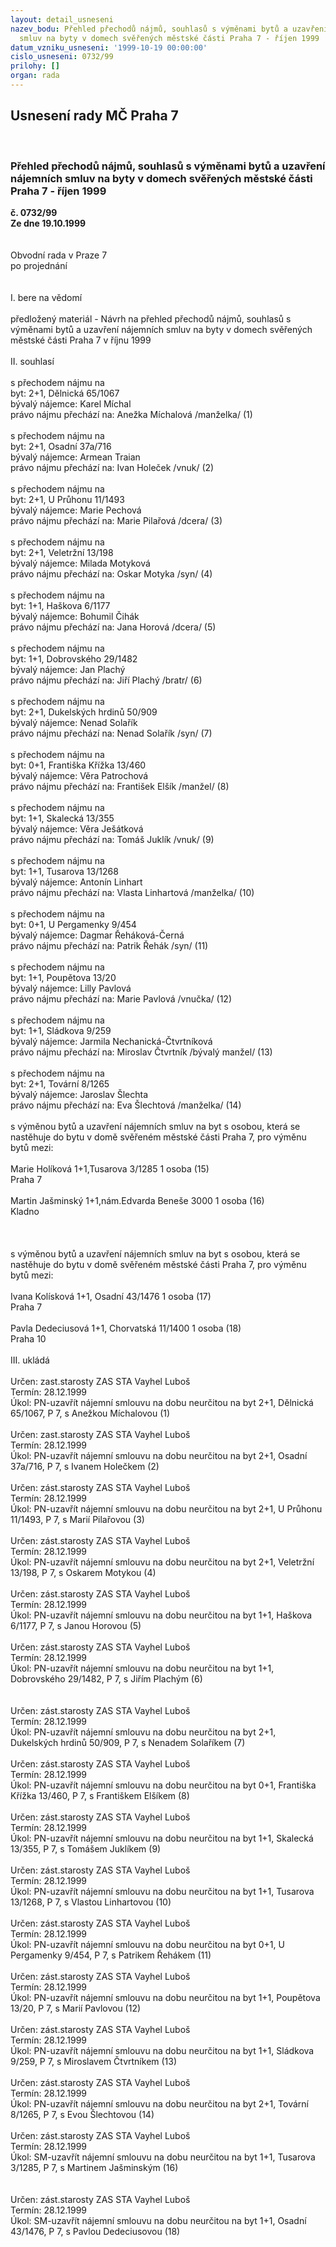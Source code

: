 ```yaml
---
layout: detail_usneseni
nazev_bodu: Přehled přechodů nájmů, souhlasů s výměnami bytů a uzavření nájemních
  smluv na byty v domech svěřených městské části Praha 7 - říjen 1999
datum_vzniku_usneseni: '1999-10-19 00:00:00'
cislo_usneseni: 0732/99
prilohy: []
organ: rada
---
```

<div id="ucUsn_pList" class="usn">
	<span><h2>Usnesení rady MČ Praha 7 </h2>
<br></span><div class="standBody">
<span><h3>Přehled přechodů nájmů, souhlasů s výměnami bytů a uzavření nájemních smluv na byty v domech svěřených městské části Praha 7 - říjen 1999</h3></span><div class="center">
		<strong>č. 0732/99</strong><br>
	</div>
<div class="center">
		<strong>Ze dne 19.10.1999</strong><br><br>
	</div>
<br>Obvodní rada v Praze 7<br>po projednání<br><br><br>I.	bere na vědomí<br><br> předložený materiál - Návrh na přehled přechodů nájmů, souhlasů s výměnami bytů a uzavření nájemních smluv na byty v domech svěřených městské části Praha 7 v říjnu 1999	<br><br>II.	souhlasí <br><br>s přechodem nájmu na <br>byt: 2+1, Dělnická 65/1067<br>bývalý nájemce: Karel Míchal<br>právo nájmu přechází na: Anežka Míchalová  /manželka/   (1)<br><br>s přechodem nájmu na <br>byt: 2+1, Osadní  37a/716<br>bývalý nájemce: Armean Traian<br>právo nájmu přechází na: Ivan Holeček   /vnuk/   (2)<br><br>s přechodem nájmu na <br>byt: 2+1, U Průhonu 11/1493<br>bývalý nájemce: Marie Pechová<br>právo nájmu přechází na: Marie Pilařová   /dcera/   (3)<br><br>s přechodem nájmu na <br>byt: 2+1, Veletržní  13/198<br>bývalý nájemce: Milada Motyková<br>právo nájmu přechází na: Oskar Motyka   /syn/   (4)<br><br>s přechodem nájmu na <br>byt: 1+1, Haškova   6/1177<br>bývalý nájemce: Bohumil Čihák<br>právo nájmu přechází na: Jana Horová   /dcera/   (5)<br><br>s přechodem nájmu na <br>byt: 1+1, Dobrovského  29/1482<br>bývalý nájemce: Jan Plachý<br>právo nájmu přechází na: Jiří Plachý  /bratr/   (6)<br><br>s přechodem nájmu na <br>byt: 2+1, Dukelských hrdinů  50/909<br>bývalý nájemce: Nenad Solařík   <br>právo nájmu přechází na: Nenad Solařík  /syn/   (7)<br><br>s přechodem nájmu na <br>byt: 0+1, Františka Křížka  13/460<br>bývalý nájemce: Věra Patrochová<br>právo nájmu přechází na: František Elšík  /manžel/   (8)<br><br>s přechodem nájmu na <br>byt: 1+1, Skalecká  13/355<br>bývalý nájemce: Věra Ješátková <br>právo nájmu přechází na: Tomáš Juklík  /vnuk/   (9)<br><br>s přechodem nájmu na <br>byt: 1+1, Tusarova  13/1268<br>bývalý nájemce: Antonín Linhart<br>právo nájmu přechází na: Vlasta Linhartová  /manželka/   (10)<br><br>s přechodem nájmu na <br>byt: 0+1, U Pergamenky  9/454<br>bývalý nájemce: Dagmar Řeháková-Černá<br>právo nájmu přechází na: Patrik Řehák  /syn/   (11)<br><br>s přechodem nájmu na <br>byt: 1+1, Poupětova  13/20<br>bývalý nájemce: Lilly Pavlová  <br>právo nájmu přechází na: Marie Pavlová  /vnučka/   (12)<br><br>s přechodem nájmu na <br>byt: 1+1, Sládkova  9/259<br>bývalý nájemce: Jarmila Nechanická-Čtvrtníková<br>právo nájmu přechází na: Miroslav Čtvrtník  /bývalý manžel/   (13)<br><br>s přechodem nájmu na <br>byt: 2+1, Tovární  8/1265<br>bývalý nájemce: Jaroslav Šlechta<br>právo nájmu přechází na: Eva Šlechtová  /manželka/   (14)<br><br>s výměnou bytů a uzavření nájemních smluv na byt s osobou, která se nastěhuje do bytu v domě svěřeném městské části Praha 7, pro výměnu bytů mezi:<br><br>Marie Holíková 1+1,Tusarova 3/1285  1 osoba       (15) <br>Praha 7<br><br>Martin Jašminský 1+1,nám.Edvarda Beneše 3000 1 osoba    (16)<br>Kladno <br><br><br><br>s výměnou bytů a uzavření nájemních smluv na byt s osobou, která se nastěhuje do bytu v domě svěřeném městské části Praha 7, pro výměnu bytů mezi:<br><br>Ivana Kolísková   1+1, Osadní  43/1476   1 osoba       (17) <br>Praha  7<br><br>Pavla Dedeciusová   1+1, Chorvatská  11/1400  1 osoba      (18)<br>Praha  10<br><br>III.	ukládá<br><br> Určen:	zast.starosty	ZAS STA Vayhel Luboš<br>Termín: 28.12.1999<br>Úkol:	PN-uzavřít nájemní smlouvu na dobu neurčitou na byt 2+1, Dělnická 65/1067, P 7, s Anežkou Míchalovou  (1)<br> <br> Určen:	zast.starosty	ZAS STA Vayhel Luboš<br>Termín: 28.12.1999<br>Úkol:	PN-uzavřít nájemní smlouvu na dobu neurčitou na byt 2+1, Osadní 37a/716, P 7, s Ivanem Holečkem  (2) <br> <br> Určen:	zást.starosty	ZAS STA Vayhel Luboš<br>Termín: 28.12.1999<br>Úkol:	PN-uzavřít nájemní smlouvu na dobu neurčitou na byt 2+1, U Průhonu 11/1493, P 7, s Marií Pilařovou  (3)<br> <br> Určen:	zást.starosty	ZAS STA Vayhel Luboš<br>Termín: 28.12.1999<br>Úkol:	PN-uzavřít nájemní smlouvu na dobu neurčitou na byt 2+1, Veletržní 13/198, P 7, s Oskarem Motykou  (4)<br> <br> Určen:	zást.starosty	ZAS STA Vayhel Luboš<br>Termín: 28.12.1999<br>Úkol:	PN-uzavřít nájemní smlouvu na dobu neurčitou na byt 1+1, Haškova 6/1177, P 7, s Janou Horovou  (5) <br> <br> Určen:	zást.starosty	ZAS STA Vayhel Luboš<br>Termín: 28.12.1999<br>Úkol:	PN-uzavřít nájemní smlouvu na dobu neurčitou na byt 1+1, Dobrovského 29/1482, P 7, s Jiřím Plachým  (6)<br> <br><br> Určen:	zást.starosty	ZAS STA Vayhel Luboš<br>Termín: 28.12.1999<br>Úkol:	PN-uzavřít nájemní smlouvu na dobu neurčitou na byt 2+1, Dukelských hrdinů 50/909, P 7, s Nenadem Solaříkem  (7)<br> <br> Určen:	zást.starosty	ZAS STA Vayhel Luboš<br>Termín: 28.12.1999<br>Úkol:	PN-uzavřít nájemní smlouvu na dobu neurčitou na byt 0+1, Františka Křížka 13/460, P 7, s Františkem Elšíkem  (8)<br> <br> Určen:	zást.starosty	ZAS STA Vayhel Luboš<br>Termín: 28.12.1999<br>Úkol:	PN-uzavřít nájemní smlouvu na dobu neurčitou na byt 1+1, Skalecká 13/355, P 7, s Tomášem Juklíkem  (9)<br> <br> Určen:	zást.starosty	ZAS STA Vayhel Luboš<br>Termín: 28.12.1999<br>Úkol:	PN-uzavřít nájemní smlouvu na dobu neurčitou na byt 1+1, Tusarova 13/1268, P 7, s Vlastou Linhartovou  (10)<br> <br> Určen:	zást.starosty	ZAS STA Vayhel Luboš<br>Termín: 28.12.1999<br>Úkol:	PN-uzavřít nájemní smlouvu na dobu neurčitou na byt 0+1, U Pergamenky 9/454, P 7, s Patrikem Řehákem  (11)<br> <br> Určen:	zást.starosty	ZAS STA Vayhel Luboš<br>Termín: 28.12.1999<br>Úkol:	PN-uzavřít nájemní smlouvu na dobu neurčitou na byt 1+1, Poupětova 13/20, P 7, s Marií Pavlovou  (12)<br> <br> Určen:	zást.starosty	ZAS STA Vayhel Luboš<br>Termín: 28.12.1999<br>Úkol:	PN-uzavřít nájemní smlouvu na dobu neurčitou na byt 1+1, Sládkova 9/259, P 7, s Miroslavem Čtvrtníkem  (13)<br> <br> Určen:	zást.starosty	ZAS STA Vayhel Luboš<br>Termín: 28.12.1999<br>Úkol:	PN-uzavřít nájemní smlouvu na dobu neurčitou na byt 2+1, Tovární 8/1265, P 7, s Evou Šlechtovou  (14)<br> <br> Určen:	zást.starosty	ZAS STA Vayhel Luboš<br>Termín: 28.12.1999<br>Úkol:	SM-uzavřít nájemní smlouvu na dobu neurčitou na byt 1+1, Tusarova 3/1285, P 7, s Martinem Jašminským  (16)<br> <br><br> Určen:	zást.starosty	ZAS STA Vayhel Luboš<br>Termín: 28.12.1999<br>Úkol:	SM-uzavřít nájemní smlouvu na dobu neurčitou na byt 1+1, Osadní 43/1476, P 7, s Pavlou Dedeciusovou  (18)<br>
</div>
</div>